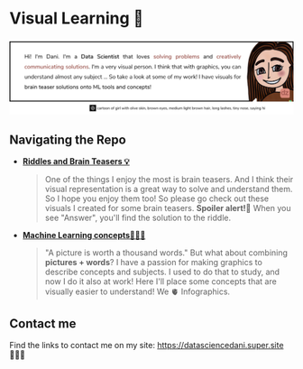 # Visual Learning 👀 

![alt text](/_assets/_images/HiImDani..png)

## Navigating the Repo  

* **[Riddles and Brain Teasers 💡](/riddles-and-brain-teasers)**
    > One of the things I enjoy the most is brain teasers. And I think their visual representation is a great way to solve and understand them. So I hope you enjoy them too! So please go check out these visuals I created for some brain teasers. **Spoiler alert!🚨** When you see "Answer", you'll find the solution to the riddle.

* **[Machine Learning concepts👩🏽‍💻](/ml-concepts)**
    > "A picture is worth a thousand words." But what about combining **pictures + words**? I have a passion for making graphics to describe concepts and subjects. I used to do that to study, and now I do it also at work! Here I'll place some concepts that are visually easier to understand! We 🫀 Infographics.

## Contact me

Find the links to contact me on my site: https://datasciencedani.super.site 🙋🏽‍♀️



